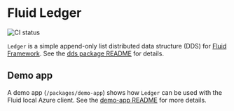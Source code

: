 # Fluid Ledger

![CI status](https://github.com/vladris/fluid-ledger/actions/workflows/ci.yml/badge.svg)

`Ledger` is a simple append-only list distributed data structure (DDS) for
[Fluid Framework](https://fluidframework.com). See the [dds package
README](./packages/dds/README.md) for details.

## Demo app

A demo app (`/packages/demo-app`) shows how `Ledger` can be used with the Fluid
local Azure client. See the [demo-app README](./packages/demo-app/README.md)
for more details.
